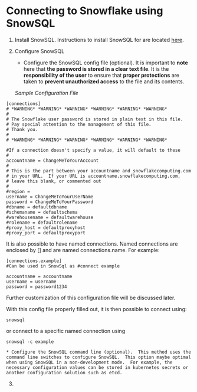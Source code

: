 # Connecting to Snowflake using SnowSQL
1. Install SnowSQL.  Instructions to install SnowSQL for are located [here](https://docs.snowflake.net/manuals/user-guide/snowsql-install-config.html).

2. Configure SnowSQL
	* Configure the SnowSQL config file (optional).  It is important to **note** here that **the password is stored in a clear text file**.  It is the **responsibility of the user** to ensure that **proper protections** are taken to **prevent unauthorized access** to the file and its contents.

	*Sample Configuration File*
```
[connections]
# *WARNING* *WARNING* *WARNING* *WARNING* *WARNING* *WARNING*
#
# The Snowflake user password is stored in plain text in this file.
# Pay special attention to the management of this file.
# Thank you.
#
# *WARNING* *WARNING* *WARNING* *WARNING* *WARNING* *WARNING*

#If a connection doesn't specify a value, it will default to these
#
accountname = ChangeMeToYourAccount
# 
# This is the part between your accountname and snowflakecomputing.com
# in your URL.  If your URL is accountname.snowflakecomputing.com, 
# leave this blank, or commented out
#
#region = 
username = ChangeMeToYourUserName
password = ChangeMeToYourPassword
#dbname = defaultdbname
#schemaname = defaultschema
#warehousename = defaultwarehouse
#rolename = defaultrolename
#proxy_host = defaultproxyhost
#proxy_port = defaultproxyport
```

It is also possible to have named connections.  Named connections are enclosed by [] and are named connections.name.  For example:
```
[connections.example]
#Can be used in SnowSql as #connect example

accountname = accountname
username = username
password = password1234
```

Further customization of this configuration file will be discussed later.


With this config file properly filled out, it is then possible to connect using:
```
snowsql 
```

or connect to a specific named connection using
```
snowsql -c example
```
	* Configure the SnowSQL command line (optional).  This method uses the command line switches to configure SnowSQL.  This option maybe optimal when using SnowSQL in a non-development mode.  For example, the necessary configuration values can be stored in kubernetes secrets or another configuration solution such as etcd.

3. 

